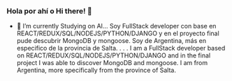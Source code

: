 ### Hola por ahí o Hi there! 👋


- 🔭 I’m currently Studying on AI...
Soy FullStack developer con base en REACT/REDUX/SQL/NODEJS/PYTHON/DJANGO y en el proyecto final pude descubrir MongoDB y mongoose.
Soy de Argentina, más en especifico de la provincia de Salta.
.
.
.
I am a FullStack developer based on REACT/REDUX/SQL/NODEJS/PYTHON/DJANGO and in the final project I was able to discover MongoDB and mongoose.
I am from Argentina, more specifically from the province of Salta.

